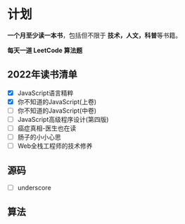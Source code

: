 # 计划

**一个月至少读一本书**，包括但不限于 **技术，人文，科普**等书籍。

**每天一道 LeetCode 算法题**
## 2022年读书清单

- [x] JavaScript语言精粹
- [x] 你不知道的JavaScript(上卷)
- [ ] 你不知道的JavaScript(中卷)
- [ ] JavaScript高级程序设计(第四版)
- [ ] 癌症真相-医生也在读
- [ ] 肠子的小小心思
- [ ] Web全栈工程师的技术修养

## 源码

- [ ] underscore

## 算法